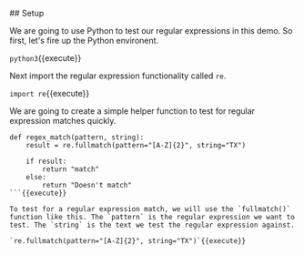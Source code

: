 

## Setup

We are going to use Python to test our regular expressions in this demo. So first, let's fire up the Python environent. 

`python3`{{execute}}

Next import the regular expression functionality called `re`. 

`import re`{{execute}}

We are going to create a simple helper function to test for regular expression matches quickly. 

```
def regex_match(pattern, string):
	result = re.fullmatch(pattern="[A-Z]{2}", string="TX")

	if result:
		return "match"
	else:
		return "Doesn't match"
```{{execute}}

To test for a regular expression match, we will use the `fullmatch()` function like this. The `pattern` is the regular expression we want to test. The `string` is the text we test the regular expression against. 

`re.fullmatch(pattern="[A-Z]{2}", string="TX")`{{execute}}